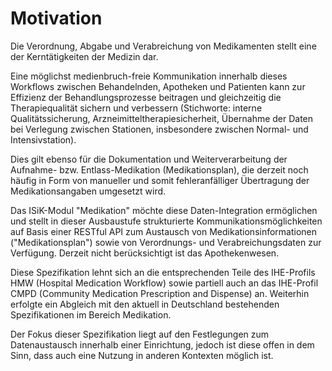 # Motivation

Die Verordnung, Abgabe und Verabreichung von Medikamenten stellt eine der Kerntätigkeiten der Medizin dar.

Eine möglichst medienbruch-freie Kommunikation innerhalb dieses Workflows zwischen Behandelnden, Apotheken und Patienten kann zur Effizienz der Behandlungsprozesse beitragen und gleichzeitig die Therapiequalität sichern und verbessern (Stichworte: interne Qualitätssicherung, Arzneimitteltherapiesicherheit, Übernahme der Daten bei Verlegung zwischen Stationen, insbesondere zwischen Normal- und Intensivstation).

Dies gilt ebenso für die Dokumentation und Weiterverarbeitung der Aufnahme- bzw. Entlass-Medikation (Medikationsplan), die derzeit noch häufig in Form von manueller und somit fehleranfälliger Übertragung der Medikationsangaben umgesetzt wird.

Das ISiK-Modul "Medikation" möchte diese Daten-Integration ermöglichen und stellt in dieser Ausbaustufe strukturierte Kommunikationsmöglichkeiten auf Basis einer RESTful API zum Austausch von Medikationsinformationen ("Medikationsplan") sowie von Verordnungs- und Verabreichungsdaten zur Verfügung. Derzeit nicht berücksichtigt ist das Apothekenwesen.

Diese Spezifikation lehnt sich an die entsprechenden Teile des IHE-Profils HMW (Hospital Medication Workflow) sowie partiell auch
an das IHE-Profil CMPD (Community Medication Prescription and Dispense) an.
Weiterhin erfolgte ein Abgleich mit den aktuell in Deutschland bestehenden Spezifikationen im Bereich Medikation.

Der Fokus dieser Spezifikation liegt auf den Festlegungen zum Datenaustausch innerhalb einer Einrichtung, jedoch
ist diese offen in dem Sinn, dass auch eine Nutzung in anderen Kontexten möglich ist.
